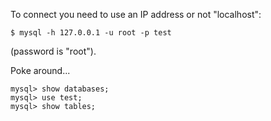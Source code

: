To connect you need to use an IP address or not "localhost":

    $ mysql -h 127.0.0.1 -u root -p test

(password is "root").

Poke around...

    mysql> show databases;
    mysql> use test;
    mysql> show tables;
